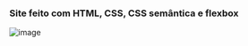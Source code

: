 ### Site feito com HTML, CSS, CSS semântica e flexbox

![image](https://user-images.githubusercontent.com/105504749/182635595-5ab617d7-c813-47e4-a8ba-6d60fba63635.png)
